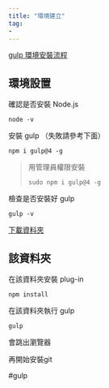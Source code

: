 ```yaml
---
title: "環境建立"
tag: 
- 
---
```

[gulp 環境安裝流程](https://hackmd.io/yWpLNMPRT2yvIR4Zq_idGw?view)

## 環境設置
確認是否安裝 Node.js 
```shell
node -v
```
安裝 gulp （失敗請參考下面）
```shell
npm i gulp@4 -g 
```
>用管理員權限安裝
>```
>sudo npm i gulp@4 -g
>```


檢查是否安裝好 gulp
```shell
gulp -v
```

[下載資料夾](https://github.com/hexschool/web-layout-training-gulp)


## 該資料夾
在該資料夾安裝 plug-in
```shell
npm install
```

在該資料夾執行 gulp 
```shell
gulp
```

會跳出瀏覽器

再開始安裝git

#gulp